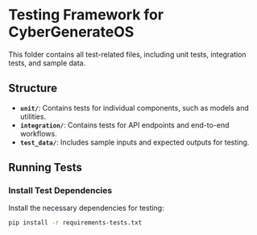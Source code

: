 # Testing Framework for CyberGenerateOS

This folder contains all test-related files, including unit tests, integration tests, and sample data.

## Structure

- **`unit/`**: Contains tests for individual components, such as models and utilities.
- **`integration/`**: Contains tests for API endpoints and end-to-end workflows.
- **`test_data/`**: Includes sample inputs and expected outputs for testing.

## Running Tests

### Install Test Dependencies
Install the necessary dependencies for testing:
```bash
pip install -r requirements-tests.txt
